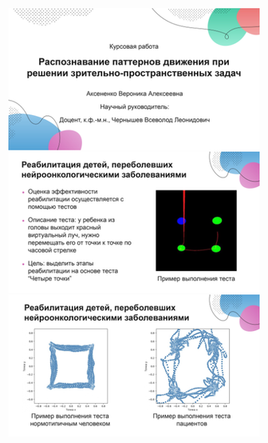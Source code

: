 <!-- # handwriting_analysis[Презентация.pdf](Презентация.pdf) -->

<!-- <h1 align="center">Hi there, I'm <a href="https://daniilshat.ru/" target="_blank">Daniil</a> 
<img src="https://github.com/blackcater/blackcater/raw/main/images/Hi.gif" height="32"/></h1>
<h3 align="center">Computer science student, IT news writer from Russia 🇷🇺</h3> -->

<!-- <embed src="Презентация.pdf" type="application/pdf" width="100%" height="800px"/> -->

<!--  ![](Картинки презентации/Презентация_page-0001.jpg) -->
<!-- ![alt text](Картинки презентации/Презентация_page-0001.jpg) -->
<a href="Картинки презентации/Презентация_page-0001.jpg" />
<img src="Картинки презентации/Презентация_page-0001.jpg" />
<a href="Картинки презентации/Презентация_page-0002.jpg" />
<img src="Картинки презентации/Презентация_page-0002.jpg" />
<a href="Картинки презентации/Презентация_page-0003.jpg" />
<img src="Картинки презентации/Презентация_page-0003.jpg" />
